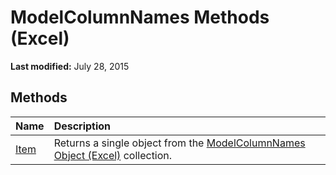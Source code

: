 
# ModelColumnNames Methods (Excel)

 **Last modified:** July 28, 2015


## Methods



|**Name**|**Description**|
|:-----|:-----|
| [Item](49db4920-ef4b-db88-1c6f-e7d4450fd09e.md)|Returns a single object from the  [ModelColumnNames Object (Excel)](3a8a966f-b987-a77b-1d4c-eb7b35179f8b.md) collection.|
